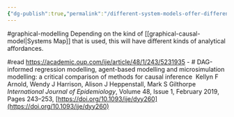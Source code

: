 ```yaml
---
{"dg-publish":true,"permalink":"/different-system-models-offer-different-affordances/"}
---
```


#graphical-modelling 
Depending on the kind of [[graphical-causal-model\|Systems Map]] that is used, this will have different kinds of analytical affordances. 

#read 
https://academic.oup.com/ije/article/48/1/243/5231935 - # DAG-informed regression modelling, agent-based modelling and microsimulation modelling: a critical comparison of methods for causal inference 
Kellyn F Arnold, Wendy J Harrison, Alison J Heppenstall, Mark S Gilthorpe 
_International Journal of Epidemiology_, Volume 48, Issue 1, February 2019, Pages 243–253, [https://doi.org/10.1093/ije/dyy260](https://doi.org/10.1093/ije/dyy260)